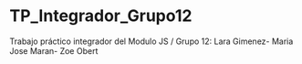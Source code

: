 # TP_Integrador_Grupo12
Trabajo práctico integrador del Modulo JS / Grupo 12:  Lara Gimenez- Maria Jose Maran- Zoe Obert
